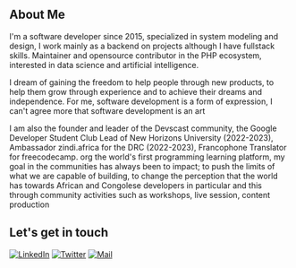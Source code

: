## About Me

I'm a software developer since 2015, specialized in system modeling and design, I work mainly as a backend on projects although I have fullstack skills. Maintainer and opensource contributor in the PHP ecosystem, interested in data science and artificial intelligence.


I dream of gaining the freedom to help people through new products, to help them grow through experience and to achieve their dreams and independence. For me, software development is a form of expression, I can't agree more that software development is an art


I am also the founder and leader of the Devscast community, the Google Developer Student Club Lead of New Horizons University (2022-2023), Ambassador zindi.africa for the DRC (2022-2023), Francophone Translator for freecodecamp. org the world's first programming learning platform, my goal in the communities has always been to impact; to push the limits of what we are capable of building, to change the perception that the world has towards African and Congolese developers in particular and this through community activities such as workshops, live session, content production


## Let's get in touch

<p align="left">
<a href="https://www.linkedin.com/in/bernard-ngandu/"><img alt="LinkedIn" src="https://img.shields.io/badge/LinkedIn-BernardNg-blue?style=flat-square&logo=linkedin"></a>
<a href="https://twitter.com/BernardNgandu"><img alt="Twitter" src="https://img.shields.io/badge/Twitter-BernardNg-blue?style=flat-square&logo=twitter"></a>
<a href="mailto:bernard@devscast.tech"><img alt="Mail" src="https://img.shields.io/badge/Email-BernardNg-blue?style=flat-square"></a>
</p>

